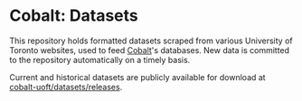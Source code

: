 # Cobalt: Datasets

This repository holds formatted datasets scraped from various University of Toronto websites, used to feed [Cobalt](https://github.com/cobalt-uoft/cobalt)'s databases. New data is committed to the repository automatically on a timely basis.

Current and historical datasets are publicly available for download at [cobalt-uoft/datasets/releases](https://github.com/cobalt-uoft/datasets/releases).
